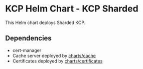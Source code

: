 # KCP Helm Chart - KCP Sharded

This Helm chart deploys Sharded KCP.

## Dependencies

* cert-manager
* Cache server deployed by [charts/cache](../../charts/cache)
* Certificates deployed by [charts/certificates](../../charts/certificates)
